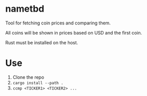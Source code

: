 # nametbd

Tool for fetching coin prices and comparing them.

All coins will be shown in prices based on USD and the first coin.

Rust must be installed on the host.

# Use

1. Clone the repo
2. `cargo install --path .`
3. `ccmp <TICKER1> <TICKER2> ...`
